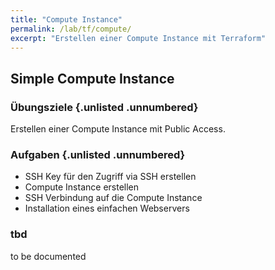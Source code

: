```yaml
---
title: "Compute Instance"
permalink: /lab/tf/compute/
excerpt: "Erstellen einer Compute Instance mit Terraform"
---
```


<!-- markdownlint-disable MD013 -->
<!-- markdownlint-disable MD025 -->
<!-- markdownlint-disable MD033 -->
<!-- markdownlint-disable MD041 -->
## Simple Compute Instance

### Übungsziele {.unlisted .unnumbered}

Erstellen einer Compute Instance mit Public Access.

### Aufgaben {.unlisted .unnumbered}

- SSH Key für den Zugriff via SSH erstellen
- Compute Instance erstellen
- SSH Verbindung auf die Compute Instance
- Installation eines einfachen Webservers

### tbd

to be documented
